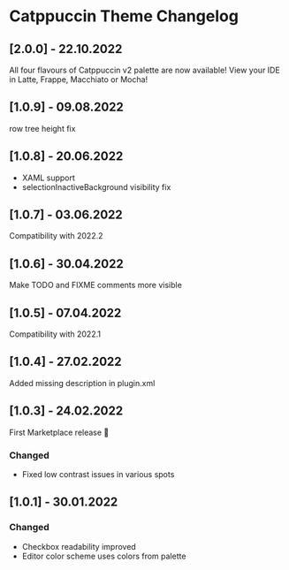 <!-- Keep a Changelog guide -> https://keepachangelog.com -->

# Catppuccin Theme Changelog

## [2.0.0] - 22.10.2022

All four flavours of Catppuccin v2 palette are now available!
View your IDE in Latte, Frappe, Macchiato or Mocha!

## [1.0.9] - 09.08.2022

row tree height fix

## [1.0.8] - 20.06.2022

- XAML support
- selectionInactiveBackground visibility fix

## [1.0.7] - 03.06.2022

Compatibility with 2022.2

## [1.0.6] - 30.04.2022

Make TODO and FIXME comments more visible

## [1.0.5] - 07.04.2022

Compatibility with 2022.1

## [1.0.4] - 27.02.2022

Added missing description in plugin.xml

## [1.0.3] - 24.02.2022

First Marketplace release 🎉

### Changed
- Fixed low contrast issues in various spots

## [1.0.1] - 30.01.2022
### Changed
- Checkbox readability improved
- Editor color scheme uses colors from palette